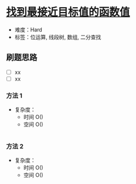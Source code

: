 # [找到最接近目标值的函数值](https://leetcode-cn.com/problems/find-a-value-of-a-mysterious-function-closest-to-target/)

- 难度：Hard
- 标签：位运算, 线段树, 数组, 二分查找

## 刷题思路

- [ ] xx
- [ ] xx

### 方法 1

- 复杂度：
    - 时间 O()
    - 空间 O()

``` js

```

### 方法 2

- 复杂度：
    - 时间 O()
    - 空间 O()

``` js

```
